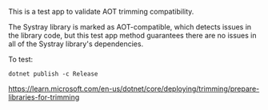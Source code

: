 This is a test app to validate AOT trimming compatibility.

The Systray library is marked as AOT-compatible, which detects issues in the library code, but this test app method guarantees there are no issues in all of the Systray library's dependencies.

To test:

```
dotnet publish -c Release
```

https://learn.microsoft.com/en-us/dotnet/core/deploying/trimming/prepare-libraries-for-trimming